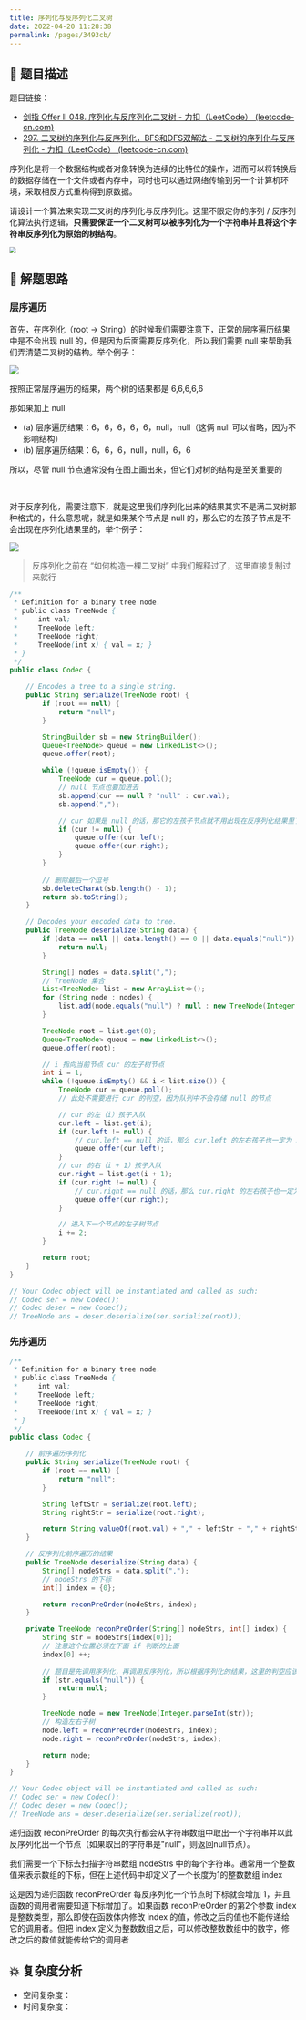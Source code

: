 ```yaml
---
title: 序列化与反序列化二叉树
date: 2022-04-20 11:28:38
permalink: /pages/3493cb/
---
```

## 📃 题目描述

题目链接：

- [剑指 Offer II 048. 序列化与反序列化二叉树 - 力扣（LeetCode） (leetcode-cn.com)](https://leetcode-cn.com/problems/h54YBf/)
- [297. 二叉树的序列化与反序列化，BFS和DFS双解法 - 二叉树的序列化与反序列化 - 力扣（LeetCode） (leetcode-cn.com)](https://leetcode-cn.com/problems/serialize-and-deserialize-binary-tree/solution/297-er-cha-shu-de-xu-lie-hua-yu-fan-xu-l-647c/)

序列化是将一个数据结构或者对象转换为连续的比特位的操作，进而可以将转换后的数据存储在一个文件或者内存中，同时也可以通过网络传输到另一个计算机环境，采取相反方式重构得到原数据。

请设计一个算法来实现二叉树的序列化与反序列化。这里不限定你的序列 / 反序列化算法执行逻辑，**只需要保证一个二叉树可以被序列化为一个字符串并且将这个字符串反序列化为原始的树结构**。

<img src="https://cs-wiki.oss-cn-shanghai.aliyuncs.com/img/20220420122012.png" style="zoom:67%;" />

## 🔔 解题思路

### 层序遍历

首先，在序列化（root -> String）的时候我们需要注意下，正常的层序遍历结果中是不会出现 null 的，但是因为后面需要反序列化，所以我们需要 null 来帮助我们弄清楚二叉树的结构。举个例子：

![](https://cs-wiki.oss-cn-shanghai.aliyuncs.com/img/20220420114434.png)

按照正常层序遍历的结果，两个树的结果都是 6,6,6,6,6

那如果加上 null

- (a) 层序遍历结果：6，6，6，6，6，null，null（这俩 null 可以省略，因为不影响结构）
- (b) 层序遍历结果：6，6，6，null，null，6，6

所以，尽管 null 节点通常没有在图上画出来，但它们对树的结构是至关重要的

<br>

对于反序列化，需要注意下，就是这里我们序列化出来的结果其实不是满二叉树那种格式的，什么意思呢，就是如果某个节点是 null 的，那么它的左孩子节点是不会出现在序列化结果里的，举个例子：

![](https://cs-wiki.oss-cn-shanghai.aliyuncs.com/img/20220420113440.png)

> 反序列化之前在 “如何构造一棵二叉树” 中我们解释过了，这里直接复制过来就行


```java
/**
 * Definition for a binary tree node.
 * public class TreeNode {
 *     int val;
 *     TreeNode left;
 *     TreeNode right;
 *     TreeNode(int x) { val = x; }
 * }
 */
public class Codec {

    // Encodes a tree to a single string.
    public String serialize(TreeNode root) {
        if (root == null) {
            return "null";
        }

        StringBuilder sb = new StringBuilder();
        Queue<TreeNode> queue = new LinkedList<>();
        queue.offer(root);

        while (!queue.isEmpty()) {
            TreeNode cur = queue.poll();
            // null 节点也要加进去
            sb.append(cur == null ? "null" : cur.val);
            sb.append(",");

            // cur 如果是 null 的话，那它的左孩子节点就不用出现在反序列化结果里了
            if (cur != null) {
                queue.offer(cur.left);
                queue.offer(cur.right);
            }
        }
        
        // 删除最后一个逗号
        sb.deleteCharAt(sb.length() - 1);
        return sb.toString();
    }

    // Decodes your encoded data to tree.
    public TreeNode deserialize(String data) {
        if (data == null || data.length() == 0 || data.equals("null")) {
            return null;
        }

        String[] nodes = data.split(",");
        // TreeNode 集合
        List<TreeNode> list = new ArrayList<>();
        for (String node : nodes) {
            list.add(node.equals("null") ? null : new TreeNode(Integer.parseInt(node)));
        }

        TreeNode root = list.get(0);
        Queue<TreeNode> queue = new LinkedList<>();
        queue.offer(root);

        // i 指向当前节点 cur 的左子树节点
        int i = 1;
        while (!queue.isEmpty() && i < list.size()) {
            TreeNode cur = queue.poll();
            // 此处不需要进行 cur 的判空，因为队列中不会存储 null 的节点

            // cur 的左（i）孩子入队
            cur.left = list.get(i);
            if (cur.left != null) {
                // cur.left == null 的话，那么 cur.left 的左右孩子也一定为 null，就不用入队构建了
                queue.offer(cur.left);
            }
            // cur 的右（i + 1）孩子入队
            cur.right = list.get(i + 1);
            if (cur.right != null) {
                // cur.right == null 的话，那么 cur.right 的左右孩子也一定为 null，就不用入队构建了
                queue.offer(cur.right);
            }

            // 进入下一个节点的左子树节点
            i += 2;
        }

        return root;
    }
}

// Your Codec object will be instantiated and called as such:
// Codec ser = new Codec();
// Codec deser = new Codec();
// TreeNode ans = deser.deserialize(ser.serialize(root));
```

### 先序遍历

```java
/**
 * Definition for a binary tree node.
 * public class TreeNode {
 *     int val;
 *     TreeNode left;
 *     TreeNode right;
 *     TreeNode(int x) { val = x; }
 * }
 */
public class Codec {

    // 前序遍历序列化
    public String serialize(TreeNode root) {
        if (root == null) {
            return "null";
        }

        String leftStr = serialize(root.left);
        String rightStr = serialize(root.right);

        return String.valueOf(root.val) + "," + leftStr + "," + rightStr;
    }

    // 反序列化前序遍历的结果
    public TreeNode deserialize(String data) {
        String[] nodeStrs = data.split(",");
        // nodeStrs 的下标
        int[] index = {0};

        return reconPreOrder(nodeStrs, index);
    }

    private TreeNode reconPreOrder(String[] nodeStrs, int[] index) {
        String str = nodeStrs[index[0]];
        // 注意这个位置必须在下面 if 判断的上面
        index[0] ++;
		
        // 题目是先调用序列化，再调用反序列化，所以根据序列化的结果，这里的判空应该是这种形式
        if (str.equals("null")) {
            return null;
        }

        TreeNode node = new TreeNode(Integer.parseInt(str));
        // 构造左右子树
        node.left = reconPreOrder(nodeStrs, index);
        node.right = reconPreOrder(nodeStrs, index);

        return node;
    }
}

// Your Codec object will be instantiated and called as such:
// Codec ser = new Codec();
// Codec deser = new Codec();
// TreeNode ans = deser.deserialize(ser.serialize(root));
```

递归函数 reconPreOrder 的每次执行都会从字符串数组中取出一个字符串并以此反序列化出一个节点（如果取出的字符串是"null"，则返回null节点）。

我们需要一个下标去扫描字符串数组 nodeStrs 中的每个字符串。通常用一个整数值来表示数组的下标，但在上述代码中却定义了一个长度为1的整数数组 index 

这是因为递归函数 reconPreOrder  每反序列化一个节点时下标就会增加 1，并且函数的调用者需要知道下标增加了。如果函数 reconPreOrder 的第2个参数 index 是整数类型，那么即使在函数体内修改 index 的值，修改之后的值也不能传递给它的调用者。但把 index 定义为整数数组之后，可以修改整数数组中的数字，修改之后的数值就能传给它的调用者

## 💥 复杂度分析

- 空间复杂度：
- 时间复杂度：

